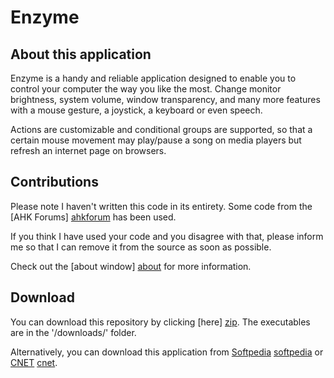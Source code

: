 Enzyme
======

About this application
----------------------

Enzyme is a handy and reliable application designed to enable you to control your computer the way you like the most. Change monitor brightness, system volume, window transparency, and many more features with a mouse gesture, a joystick, a keyboard or even speech. 

Actions are customizable and conditional groups are supported, so that a certain mouse movement may play/pause a song on media players but refresh an internet page on browsers.

Contributions
-------------

Please note I haven't written this code in its entirety. Some code from the [AHK Forums] [ahkforum] has been used.

If you think I have used your code and you disagree with that, please inform me so that I can remove it from the source as soon as possible.

Check out the [about window] [about] for more information.

Download
--------

You can download this repository by clicking [here] [zip]. The executables are in the '/downloads/' folder.

Alternatively, you can download this application from [Softpedia] [softpedia] or [CNET] [cnet].

[ahkforum]: http://www.autohotkey.com/board/
[about]: https://github.com/denisidoro/enzyme/blob/master/common/About.ahk
[softpedia]: http://www.softpedia.com/get/System/OS-Enhancements/Enzyme.shtml
[cnet]: http://download.cnet.com/Enzyme/3000-2084_4-75629573.html
[zip]: https://github.com/denisidoro/enzyme/archive/master.zip
